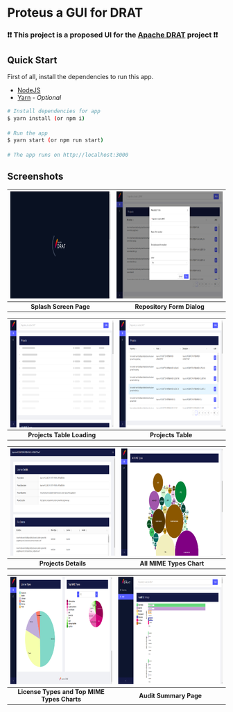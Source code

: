 # Proteus a GUI for DRAT

### :exclamation::exclamation: This project is a proposed UI for the [Apache DRAT](https://github.com/apache/drat) project :exclamation::exclamation:

## Quick Start

First of all, install the dependencies to run this app.

- [NodeJS](http://nodejs.org/)
- [Yarn](https://yarnpkg.com/lang/en/docs/cli/install/) - _Optional_

```bash
# Install dependencies for app
$ yarn install (or npm i)

# Run the app
$ yarn start (or npm run start)

# The app runs on http://localhost:3000
```

## Screenshots

| <img src="./screenshots/demo_01.png" width="440" height="247"> | <img src="./screenshots/demo_02.png" width="440" height="247"> |
| :------------------------------------------------------------: | :------------------------------------------------------------: |
|                     **Splash Screen Page**                     |                   **Repository Form Dialog**                   |

| <img src="./screenshots/demo_03.png" width="440" height="247"> | <img src="./screenshots/demo_04.png" width="440" height="247"> |
| :------------------------------------------------------------: | :------------------------------------------------------------: |
|                   **Projects Table Loading**                   |                       **Projects Table**                       |

| <img src="./screenshots/demo_05.png" width="440" height="247"> | <img src="./screenshots/demo_06.png" width="440" height="247"> |
| :------------------------------------------------------------: | :------------------------------------------------------------: |
|                      **Projects Details**                      |                    **All MIME Types Chart**                    |

| <img src="./screenshots/demo_07.png" width="440" height="247"> | <img src="./screenshots/demo_08.png" width="440" height="247"> |
| :------------------------------------------------------------: | :------------------------------------------------------------: |
|          **License Types and Top MIME Types Charts**           |                     **Audit Summary Page**                     |
